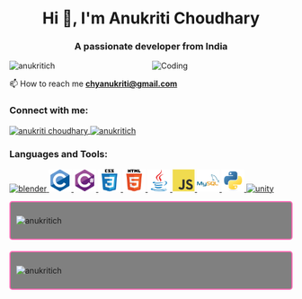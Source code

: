 <h1 align="center">Hi 👋, I'm Anukriti Choudhary</h1>
<h3 align="center">A passionate developer from India</h3>

<img align="right" alt="Coding" width="250" src="https://media.tenor.com/QAIGME2QHqkAAAAj/capoo-gaming.gif">


<p align="left">
  <img src="https://komarev.com/ghpvc/?username=anukritich&label=Profile%20views&color=0e75b6&style=flat" alt="anukritich" />
</p>

 📫 How to reach me **chyanukriti@gmail.com**

<h3 align="left">Connect with me:</h3>
<p align="left">
  <a href="https://linkedin.com/in/anukriti choudhary" target="blank">
    <img align="center" src="https://raw.githubusercontent.com/rahuldkjain/github-profile-readme-generator/master/src/images/icons/Social/linked-in-alt.svg" alt="anukriti choudhary" height="30" width="40" />
  </a>
  <a href="https://www.hackerrank.com/anukritich" target="blank">
    <img align="center" src="https://raw.githubusercontent.com/rahuldkjain/github-profile-readme-generator/master/src/images/icons/Social/hackerrank.svg" alt="anukritich" height="30" width="40" />
  </a>
</p>

<h3 align="left">Languages and Tools:</h3>
<p align="left">
  <a href="https://www.blender.org/" target="_blank" rel="noreferrer">
    <img src="https://download.blender.org/branding/community/blender_community_badge_white.svg" alt="blender" width="40" height="40"/>
  </a>
  <a href="https://www.cprogramming.com/" target="_blank" rel="noreferrer">
    <img src="https://raw.githubusercontent.com/devicons/devicon/master/icons/c/c-original.svg" alt="c" width="40" height="40"/>
  </a>
  <a href="https://www.w3schools.com/cs/" target="_blank" rel="noreferrer">
    <img src="https://raw.githubusercontent.com/devicons/devicon/master/icons/csharp/csharp-original.svg" alt="csharp" width="40" height="40"/>
  </a>
  <a href="https://www.w3schools.com/css/" target="_blank" rel="noreferrer">
    <img src="https://raw.githubusercontent.com/devicons/devicon/master/icons/css3/css3-original-wordmark.svg" alt="css3" width="40" height="40"/>
  </a>
  <a href="https://www.w3.org/html/" target="_blank" rel="noreferrer">
    <img src="https://raw.githubusercontent.com/devicons/devicon/master/icons/html5/html5-original-wordmark.svg" alt="html5" width="40" height="40"/>
  </a>
  <a href="https://www.java.com" target="_blank" rel="noreferrer">
    <img src="https://raw.githubusercontent.com/devicons/devicon/master/icons/java/java-original.svg" alt="java" width="40" height="40"/>
  </a>
  <a href="https://developer.mozilla.org/en-US/docs/Web/JavaScript" target="_blank" rel="noreferrer">
    <img src="https://raw.githubusercontent.com/devicons/devicon/master/icons/javascript/javascript-original.svg" alt="javascript" width="40" height="40"/>
  </a>
  <a href="https://www.mysql.com/" target="_blank" rel="noreferrer">
    <img src="https://raw.githubusercontent.com/devicons/devicon/master/icons/mysql/mysql-original-wordmark.svg" alt="mysql" width="40" height="40"/>
  </a>
  <a href="https://www.python.org" target="_blank" rel="noreferrer">
    <img src="https://raw.githubusercontent.com/devicons/devicon/master/icons/python/python-original.svg" alt="python" width="40" height="40"/>
  </a>
  <a href="https://unity.com/" target="_blank" rel="noreferrer">
    <img src="https://www.vectorlogo.zone/logos/unity3d/unity3d-icon.svg" alt="unity" width="40" height="40"/>
  </a>
</p>

<div style="background-color: grey; padding: 10px; border-radius: 5px; border: 2px solid #ff69b4; margin-bottom: 20px;">
  <p style="display: flex; align-items: center;">
    <img align="left" src="https://github-readme-stats.vercel.app/api/top-langs?username=anukritich&show_icons=true&locale=en&layout=compact" alt="anukritich" />
  </p>
</div>

<div style="background-color: grey; padding: 10px; border-radius: 5px; border: 2px solid #ff69b4; margin-bottom: 20px;">
  <p style="display: flex; align-items: center;">
    <img align="left" src="https://github-readme-stats.vercel.app/api?username=anukritich&show_icons=true&locale=en" alt="anukritich" />
  </p>
</div>
